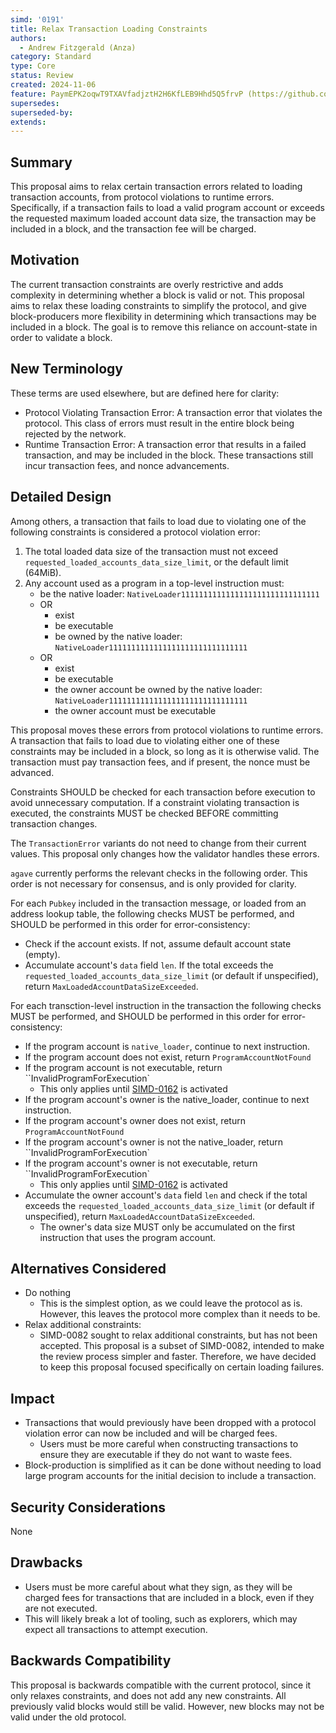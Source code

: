 ```yaml
---
simd: '0191'
title: Relax Transaction Loading Constraints
authors:
  - Andrew Fitzgerald (Anza)
category: Standard
type: Core
status: Review
created: 2024-11-06
feature: PaymEPK2oqwT9TXAVfadjztH2H6KfLEB9Hhd5Q5frvP (https://github.com/anza-xyz/agave/issues/3244)
supersedes:
superseded-by:
extends:
---
```


## Summary

This proposal aims to relax certain transaction errors related to loading
transaction accounts, from protocol violations to runtime errors.
Specifically, if a transaction fails to load a valid program account or
exceeds the requested maximum loaded account data size, the transaction
may be included in a block, and the transaction fee will be charged.

## Motivation

The current transaction constraints are overly restrictive and adds complexity
in determining whether a block is valid or not.
This proposal aims to relax these loading constraints to simplify the protocol,
and give block-producers more flexibility in determining which transactions
may be included in a block.
The goal is to remove this reliance on account-state in order to validate a
block.

## New Terminology

These terms are used elsewhere, but are defined here for clarity:

- Protocol Violating Transaction Error: A transaction error that violates the
  protocol. This class of errors must result in the entire block being rejected
  by the network.
- Runtime Transaction Error: A transaction error that results in a failed
  transaction, and may be included in the block. These transactions still
  incur transaction fees, and nonce advancements.

## Detailed Design

Among others, a transaction that fails to load due to violating one of the
following constraints is considered a protocol violation error:

1. The total loaded data size of the transaction must not exceed
   `requested_loaded_accounts_data_size_limit`, or the default limit (64MiB).
2. Any account used as a program in a top-level instruction must:
    - be the native loader: `NativeLoader1111111111111111111111111111111`
    - OR
      - exist
      - be executable
      - be owned by the native loader: `NativeLoader1111111111111111111111111111111`
    - OR
      - exist
      - be executable
      - the owner account be owned by the native loader: `NativeLoader1111111111111111111111111111111`
      - the owner account must be executable

This proposal moves these errors from protocol violations to runtime errors.
A transaction that fails to load due to violating either one of these
constraints may be included in a block, so long as it is otherwise valid.
The transaction must pay transaction fees, and if present, the nonce must be
advanced.

Constraints SHOULD be checked for each transaction before execution to avoid
unnecessary computation. If a constraint violating transaction is executed, the
constraints MUST be checked BEFORE committing transaction changes.

The `TransactionError` variants do not need to change from their current
values. This proposal only changes how the validator handles these errors.

`agave` currently performs the relevant checks in the following order.
This order is not necessary for consensus, and is only provided for clarity.

For each `Pubkey` included in the transaction message, or loaded from an
address lookup table, the following checks MUST be performed, and SHOULD be
performed in this order for error-consistency:

- Check if the account exists. If not, assume default account state (empty).
- Accumulate account's `data` field `len`. If the total exceeds the
  `requested_loaded_accounts_data_size_limit` (or default if unspecified),
  return `MaxLoadedAccountDataSizeExceeded`.

For each transction-level instruction in the transaction the following
checks MUST be performed, and SHOULD be performed in this order for
error-consistency:

- If the program account is `native_loader`, continue to next
  instruction.
- If the program account does not exist, return `ProgramAccountNotFound`
- If the program account is not executable, return ``InvalidProgramForExecution`
  - This only applies until [SIMD-0162](https://github.com/solana-foundation/solana-improvement-documents/pull/162) is activated
- If the program account's owner is the native_loader, continue to next
  instruction.
- If the program account's owner does not exist, return `ProgramAccountNotFound`
- If the program account's owner is not the native_loader, return ``InvalidProgramForExecution`
- If the program account's owner is not executable, return ``InvalidProgramForExecution`
  - This only applies until [SIMD-0162](https://github.com/solana-foundation/solana-improvement-documents/pull/162) is activated
- Accumulate the owner account's `data` field `len` and check if the total
  exceeds the `requested_loaded_accounts_data_size_limit` (or default if
  unspecified), return `MaxLoadedAccountDataSizeExceeded`.
  - The owner's data size MUST only be accumulated on the first instruction that uses the
    program account.

## Alternatives Considered

- Do nothing
  - This is the simplest option, as we could leave the protocol as is.
  However, this leaves the protocol more complex than it needs to be.
- Relax additional constraints:
  - SIMD-0082 sought to relax additional constraints, but has not been
    accepted. This proposal is a subset of SIMD-0082, intended to make the
    review process simpler and faster. Therefore, we have decided to keep
    this proposal focused specifically on certain loading failures.

## Impact

- Transactions that would previously have been dropped with a protocol
  violation error can now be included and will be charged fees.
  - Users must be more careful when constructing transactions to ensure they
    are executable if they do not want to waste fees.
- Block-production is simplified as it can be done without needing to load
  large program accounts for the initial decision to include a transaction.

## Security Considerations

None

## Drawbacks

- Users must be more careful about what they sign, as they will be charged fees
  for transactions that are included in a block, even if they are not executed.
- This will likely break a lot of tooling, such as explorers, which may expect
  all transactions to attempt execution.

## Backwards Compatibility

This proposal is backwards compatible with the current protocol, since it only
relaxes constraints, and does not add any new constraints. All previously valid
blocks would still be valid. However, new blocks may not be valid under the old
protocol.
